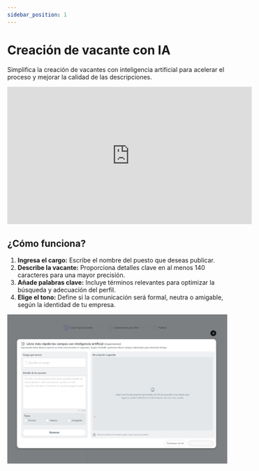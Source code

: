 ```yaml
---
sidebar_position: 1
---
```


# Creación de vacante con IA

Simplifica la creación de vacantes con inteligencia artificial para acelerar el proceso y mejorar la calidad de las descripciones.

<iframe width="560" height="315" src="https://www.youtube.com/embed/hKhbnRAlJf8" title="YouTube video player" frameborder="0" allow="accelerometer; autoplay; clipboard-write; encrypted-media; gyroscope; picture-in-picture" allowfullscreen></iframe>

## ¿Cómo funciona?

1. **Ingresa el cargo:** Escribe el nombre del puesto que deseas publicar.
2. **Describe la vacante:** Proporciona detalles clave en al menos 140 caracteres para una mayor precisión.
3. **Añade palabras clave:** Incluye términos relevantes para optimizar la búsqueda y adecuación del perfil.
4. **Elige el tono:** Define si la comunicación será formal, neutra o amigable, según la identidad de tu empresa.

![Vacancy Creation](./img/vacancyCreation.png)
